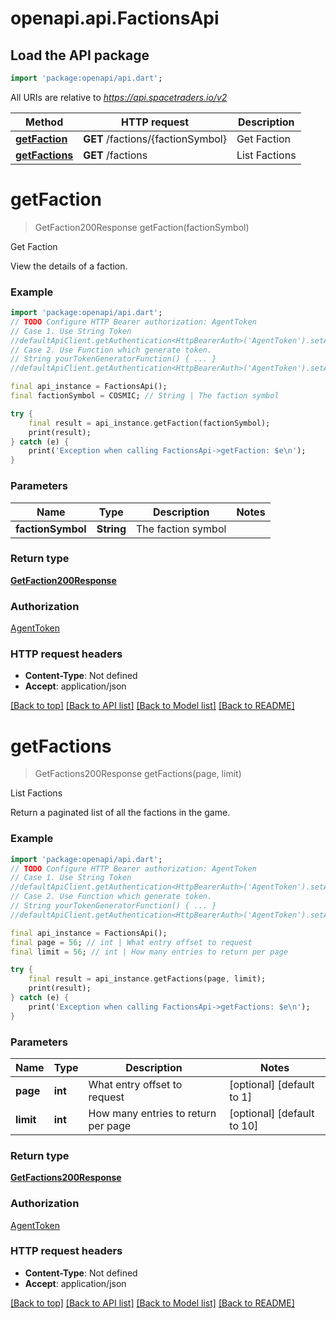 # openapi.api.FactionsApi

## Load the API package
```dart
import 'package:openapi/api.dart';
```

All URIs are relative to *https://api.spacetraders.io/v2*

Method | HTTP request | Description
------------- | ------------- | -------------
[**getFaction**](FactionsApi.md#getfaction) | **GET** /factions/{factionSymbol} | Get Faction
[**getFactions**](FactionsApi.md#getfactions) | **GET** /factions | List Factions


# **getFaction**
> GetFaction200Response getFaction(factionSymbol)

Get Faction

View the details of a faction.

### Example
```dart
import 'package:openapi/api.dart';
// TODO Configure HTTP Bearer authorization: AgentToken
// Case 1. Use String Token
//defaultApiClient.getAuthentication<HttpBearerAuth>('AgentToken').setAccessToken('YOUR_ACCESS_TOKEN');
// Case 2. Use Function which generate token.
// String yourTokenGeneratorFunction() { ... }
//defaultApiClient.getAuthentication<HttpBearerAuth>('AgentToken').setAccessToken(yourTokenGeneratorFunction);

final api_instance = FactionsApi();
final factionSymbol = COSMIC; // String | The faction symbol

try {
    final result = api_instance.getFaction(factionSymbol);
    print(result);
} catch (e) {
    print('Exception when calling FactionsApi->getFaction: $e\n');
}
```

### Parameters

Name | Type | Description  | Notes
------------- | ------------- | ------------- | -------------
 **factionSymbol** | **String**| The faction symbol | 

### Return type

[**GetFaction200Response**](GetFaction200Response.md)

### Authorization

[AgentToken](../README.md#AgentToken)

### HTTP request headers

 - **Content-Type**: Not defined
 - **Accept**: application/json

[[Back to top]](#) [[Back to API list]](../README.md#documentation-for-api-endpoints) [[Back to Model list]](../README.md#documentation-for-models) [[Back to README]](../README.md)

# **getFactions**
> GetFactions200Response getFactions(page, limit)

List Factions

Return a paginated list of all the factions in the game.

### Example
```dart
import 'package:openapi/api.dart';
// TODO Configure HTTP Bearer authorization: AgentToken
// Case 1. Use String Token
//defaultApiClient.getAuthentication<HttpBearerAuth>('AgentToken').setAccessToken('YOUR_ACCESS_TOKEN');
// Case 2. Use Function which generate token.
// String yourTokenGeneratorFunction() { ... }
//defaultApiClient.getAuthentication<HttpBearerAuth>('AgentToken').setAccessToken(yourTokenGeneratorFunction);

final api_instance = FactionsApi();
final page = 56; // int | What entry offset to request
final limit = 56; // int | How many entries to return per page

try {
    final result = api_instance.getFactions(page, limit);
    print(result);
} catch (e) {
    print('Exception when calling FactionsApi->getFactions: $e\n');
}
```

### Parameters

Name | Type | Description  | Notes
------------- | ------------- | ------------- | -------------
 **page** | **int**| What entry offset to request | [optional] [default to 1]
 **limit** | **int**| How many entries to return per page | [optional] [default to 10]

### Return type

[**GetFactions200Response**](GetFactions200Response.md)

### Authorization

[AgentToken](../README.md#AgentToken)

### HTTP request headers

 - **Content-Type**: Not defined
 - **Accept**: application/json

[[Back to top]](#) [[Back to API list]](../README.md#documentation-for-api-endpoints) [[Back to Model list]](../README.md#documentation-for-models) [[Back to README]](../README.md)

